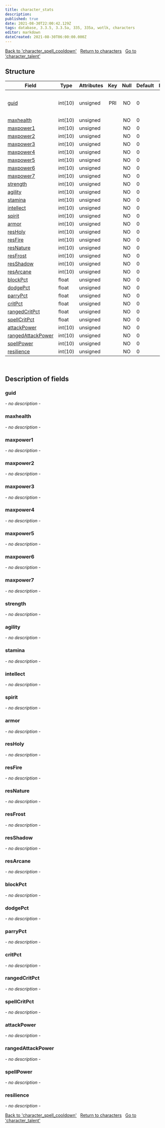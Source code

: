 ```yaml
---
title: character_stats
description: 
published: true
date: 2021-08-30T22:00:42.129Z
tags: database, 3.3.5, 3.3.5a, 335, 335a, wotlk, characters
editor: markdown
dateCreated: 2021-08-30T06:00:00.000Z
---
```


<a href="https://dev.trinitycore.info/en/database/335/characters/character_spell_cooldown" class="mt-5 v-btn v-btn--depressed v-btn--flat v-btn--outlined theme--light v-size--default darkblue--text text--lighten-3"><span class="v-btn__content"><i aria-hidden="true" class="v-icon notranslate v-icon--left mdi mdi-arrow-left theme--light"></i><span>Back to 'character_spell_cooldown'</span></span></a>&nbsp;&nbsp;&nbsp;<a href="https://dev.trinitycore.info/en/database/335/characters/home" class="mt-5 v-btn v-btn--depressed v-btn--flat v-btn--outlined theme--light v-size--default darkblue--text text--lighten-3"><span class="v-btn__content"><i aria-hidden="true" class="v-icon notranslate v-icon--left mdi mdi-home-outline theme--light"></i><span>Return to characters</span></span></a>&nbsp;&nbsp;&nbsp;<a href="https://dev.trinitycore.info/en/database/335/characters/character_talent" class="mt-5 v-btn v-btn--depressed v-btn--flat v-btn--outlined theme--light v-size--default darkblue--text text--lighten-3"><span class="v-btn__content"><span>Go to 'character_talent'</span><i aria-hidden="true" class="v-icon notranslate v-icon--right mdi mdi-arrow-right theme--light"></i></span></a>

## Structure

| Field | Type | Attributes | Key | Null | Default | Extra | Comment |
| --- | --- | --- | :---: | :---: | --- | --- | --- |
| [guid](#guid) | int(10) | unsigned | PRI | NO | 0 |  | Global Unique Identifier, Low part |
| [maxhealth](#maxhealth) | int(10) | unsigned |  | NO | 0 |  |  |
| [maxpower1](#maxpower1) | int(10) | unsigned |  | NO | 0 |  |  |
| [maxpower2](#maxpower2) | int(10) | unsigned |  | NO | 0 |  |  |
| [maxpower3](#maxpower3) | int(10) | unsigned |  | NO | 0 |  |  |
| [maxpower4](#maxpower4) | int(10) | unsigned |  | NO | 0 |  |  |
| [maxpower5](#maxpower5) | int(10) | unsigned |  | NO | 0 |  |  |
| [maxpower6](#maxpower6) | int(10) | unsigned |  | NO | 0 |  |  |
| [maxpower7](#maxpower7) | int(10) | unsigned |  | NO | 0 |  |  |
| [strength](#strength) | int(10) | unsigned |  | NO | 0 |  |  |
| [agility](#agility) | int(10) | unsigned |  | NO | 0 |  |  |
| [stamina](#stamina) | int(10) | unsigned |  | NO | 0 |  |  |
| [intellect](#intellect) | int(10) | unsigned |  | NO | 0 |  |  |
| [spirit](#spirit) | int(10) | unsigned |  | NO | 0 |  |  |
| [armor](#armor) | int(10) | unsigned |  | NO | 0 |  |  |
| [resHoly](#resholy) | int(10) | unsigned |  | NO | 0 |  |  |
| [resFire](#resfire) | int(10) | unsigned |  | NO | 0 |  |  |
| [resNature](#resnature) | int(10) | unsigned |  | NO | 0 |  |  |
| [resFrost](#resfrost) | int(10) | unsigned |  | NO | 0 |  |  |
| [resShadow](#resshadow) | int(10) | unsigned |  | NO | 0 |  |  |
| [resArcane](#resarcane) | int(10) | unsigned |  | NO | 0 |  |  |
| [blockPct](#blockpct) | float | unsigned |  | NO | 0 |  |  |
| [dodgePct](#dodgepct) | float | unsigned |  | NO | 0 |  |  |
| [parryPct](#parrypct) | float | unsigned |  | NO | 0 |  |  |
| [critPct](#critpct) | float | unsigned |  | NO | 0 |  |  |
| [rangedCritPct](#rangedcritpct) | float | unsigned |  | NO | 0 |  |  |
| [spellCritPct](#spellcritpct) | float | unsigned |  | NO | 0 |  |  |
| [attackPower](#attackpower) | int(10) | unsigned |  | NO | 0 |  |  |
| [rangedAttackPower](#rangedattackpower) | int(10) | unsigned |  | NO | 0 |  |  |
| [spellPower](#spellpower) | int(10) | unsigned |  | NO | 0 |  |  |
| [resilience](#resilience) | int(10) | unsigned |  | NO | 0 |  |  |
&nbsp;
## Description of fields

### guid
*- no description -*
&nbsp;

### maxhealth
*- no description -*
&nbsp;

### maxpower1
*- no description -*
&nbsp;

### maxpower2
*- no description -*
&nbsp;

### maxpower3
*- no description -*
&nbsp;

### maxpower4
*- no description -*
&nbsp;

### maxpower5
*- no description -*
&nbsp;

### maxpower6
*- no description -*
&nbsp;

### maxpower7
*- no description -*
&nbsp;

### strength
*- no description -*
&nbsp;

### agility
*- no description -*
&nbsp;

### stamina
*- no description -*
&nbsp;

### intellect
*- no description -*
&nbsp;

### spirit
*- no description -*
&nbsp;

### armor
*- no description -*
&nbsp;

### resHoly
*- no description -*
&nbsp;

### resFire
*- no description -*
&nbsp;

### resNature
*- no description -*
&nbsp;

### resFrost
*- no description -*
&nbsp;

### resShadow
*- no description -*
&nbsp;

### resArcane
*- no description -*
&nbsp;

### blockPct
*- no description -*
&nbsp;

### dodgePct
*- no description -*
&nbsp;

### parryPct
*- no description -*
&nbsp;

### critPct
*- no description -*
&nbsp;

### rangedCritPct
*- no description -*
&nbsp;

### spellCritPct
*- no description -*
&nbsp;

### attackPower
*- no description -*
&nbsp;

### rangedAttackPower
*- no description -*
&nbsp;

### spellPower
*- no description -*
&nbsp;

### resilience
*- no description -*
&nbsp;

<a href="https://dev.trinitycore.info/en/database/335/characters/character_spell_cooldown" class="mt-5 v-btn v-btn--depressed v-btn--flat v-btn--outlined theme--light v-size--default darkblue--text text--lighten-3"><span class="v-btn__content"><i aria-hidden="true" class="v-icon notranslate v-icon--left mdi mdi-arrow-left theme--light"></i><span>Back to 'character_spell_cooldown'</span></span></a>&nbsp;&nbsp;&nbsp;<a href="https://dev.trinitycore.info/en/database/335/characters/home" class="mt-5 v-btn v-btn--depressed v-btn--flat v-btn--outlined theme--light v-size--default darkblue--text text--lighten-3"><span class="v-btn__content"><i aria-hidden="true" class="v-icon notranslate v-icon--left mdi mdi-home-outline theme--light"></i><span>Return to characters</span></span></a>&nbsp;&nbsp;&nbsp;<a href="https://dev.trinitycore.info/en/database/335/characters/character_talent" class="mt-5 v-btn v-btn--depressed v-btn--flat v-btn--outlined theme--light v-size--default darkblue--text text--lighten-3"><span class="v-btn__content"><span>Go to 'character_talent'</span><i aria-hidden="true" class="v-icon notranslate v-icon--right mdi mdi-arrow-right theme--light"></i></span></a>

